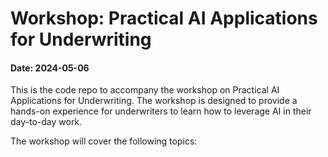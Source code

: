 # Workshop: Practical AI Applications for Underwriting
#### Date: 2024-05-06

This is the code repo to accompany the workshop on Practical AI Applications for Underwriting. The workshop is designed to provide a hands-on experience for underwriters to learn how to leverage AI in their day-to-day work. 

The workshop will cover the following topics:

